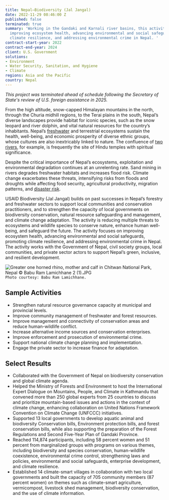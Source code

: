 ```yaml
---
title: Nepal—Biodiversity (Jal Jangal)
date: 2022-11-29 08:46:00 Z
published: false
terminated: true
summary: 'Working in the Gandaki and Karnali river basins, this activity focuses on
  improving ecosystem health, advancing environmental and social safeguards, promoting
  climate resilience, and addressing environmental crime in Nepal. '
contract-start-year: 2022
contract-end-year: 2024
client: U.S. Government
solutions:
- Environment
- Water Security, Sanitation, and Hygiene
- Climate
regions: Asia and the Pacific
country: Nepal
---
```


<aside><em>This project was terminated ahead of schedule following the Secretary of State's review of U.S. foreign assistance in 2025.</em></aside>

From the high altitude, snow-capped Himalayan mountains in the north, through the Churia midhill regions, to the Terai plains in the south, Nepal’s diverse landscapes provide habitat for iconic species, such as the snow leopard and river dolphin, and vital natural resources for the country’s inhabitants. Nepal’s [freshwater](https://www.dai.com/our-work/projects/Nepal-Program-for-Aquatic-Natural-Resources-Improvement-PANI) and terrestrial ecosystems sustain the health, well-being, and economic prosperity of diverse ethnic groups, whose cultures are also inextricably linked to nature. The confluence of [two rivers](https://www.dai.com/our-work/projects/nepal-usaid-karnali-water-activity),  for example, is frequently the site of Hindu temples with spiritual significance.

Despite the critical importance of Nepal’s ecosystems, exploitation and environmental degradation continues at an unrelenting rate. Sand mining in rivers degrades freshwater habitats and increases flood risk. Climate change exacerbates these threats, intensifying risks from floods and droughts while affecting food security, agricultural productivity, migration patterns, and [disaster risk](https://www.dai.com/our-work/projects/tayar-nepal-improved-disaster-risk-management-project-tayar).

USAID Biodiversity (Jal Jangal) builds on past successes in Nepal’s forestry and freshwater sectors to support local communities and conservation practitioners, and to strengthen the capacity of local governments on biodiversity conservation, natural resource safeguarding and management, and climate change adaptation. The activity is reducing multiple threats to ecosystems and wildlife species to conserve nature, enhance human well-being, and safeguard the future. The activity focuses on improving ecosystem health, advancing environmental and social safeguards, promoting climate resilience, and addressing environmental crime in Nepal. The activity works with the Government of Nepal, civil society groups, local communities, and private sector actors to support Nepal’s green, inclusive, and resilient development.

![Greater one horned rhino, mother and calf in Chitwan National Park, Nepal © Babu Ram Lamichhane 2 (1).JPG](/uploads/Greater%20one%20horned%20rhino,%20mother%20and%20calf%20in%20Chitwan%20National%20Park,%20Nepal%20%C2%A9%20Babu%20Ram%20Lamichhane%202%20(1).JPG)`Photo courtesy: Babu Ram Lamichhane.`

## Sample Activities

* Strengthen natural resource governance capacity at municipal and provincial levels.
* Improve community management of freshwater and forest resources.
* Improve management and connectivity of conservation areas and reduce human-wildlife conflict.
* Increase alternative income sources and conservation enterprises.
* Improve enforcement and prosecution of environmental crime.
* Support national climate change planning and implementation.
* Engage the private sector to increase finance for adaptation.

## Select Results

* Collaborated with the Government of Nepal on biodiversity conservation and global climate agenda.
* Helped the Ministry of Forests and Environment to host the International Expert Dialogue on Mountains, People, and Climate in Kathmandu that convened more than 250 global experts from 25 countries to discuss and prioritize mountain-based issues and actions in the context of climate change, enhancing collaboration on United Nations Framework Convention on Climate Change (UNFCCC) initiatives.
* Supported 13 local governments to develop aquatic animal and biodiversity Conservation bills, Environment protection bills, and forest conservation bills, while also supporting the preparation of the Forest Regulations and Second Five-Year Plan of Gandaki Province.
* Reached 114,874 participants, including 58 percent women and 51 percent from marginalized groups with programs on various themes, including biodiversity and species conservation, human-wildlife coexistence, environmental crime control, strengthening laws and policies, environmental and social safeguards, enterprise development, and climate resilience.
* Established 14 climate-smart villages in collaboration with two local governments and built the capacity of 705 community members (87 percent women) on themes such as climate-smart agriculture, vermicompost, livestock shed management, biodiversity conservation, and the use of climate information.
